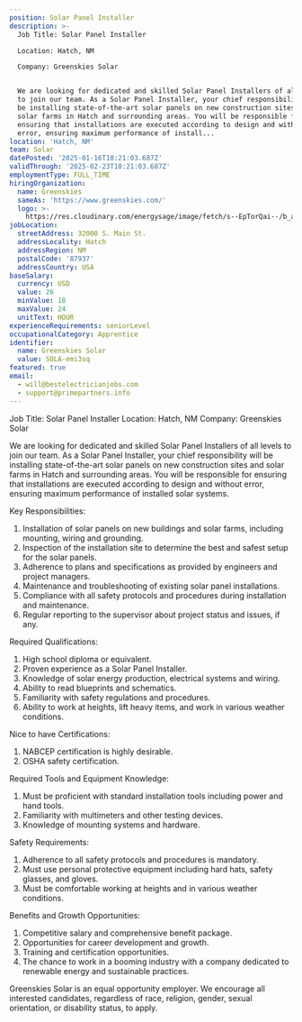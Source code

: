 ```yaml
---
position: Solar Panel Installer
description: >-
  Job Title: Solar Panel Installer

  Location: Hatch, NM

  Company: Greenskies Solar


  We are looking for dedicated and skilled Solar Panel Installers of all levels
  to join our team. As a Solar Panel Installer, your chief responsibility will
  be installing state-of-the-art solar panels on new construction sites and
  solar farms in Hatch and surrounding areas. You will be responsible for
  ensuring that installations are executed according to design and without
  error, ensuring maximum performance of install...
location: 'Hatch, NM'
team: Solar
datePosted: '2025-01-16T10:21:03.687Z'
validThrough: '2025-02-23T10:21:03.687Z'
employmentType: FULL_TIME
hiringOrganization:
  name: Greenskies
  sameAs: 'https://www.greenskies.com/'
  logo: >-
    https://res.cloudinary.com/energysage/image/fetch/s--EpTorQai--/b_auto,c_pad,f_auto,h_200,q_auto,w_200/https://es-media-prod.s3.amazonaws.com/media/supplier/logo/source/Greenskies_Clean_Focus_Company.jpg
jobLocation:
  streetAddress: 32000 S. Main St.
  addressLocality: Hatch
  addressRegion: NM
  postalCode: '87937'
  addressCountry: USA
baseSalary:
  currency: USD
  value: 26
  minValue: 18
  maxValue: 24
  unitText: HOUR
experienceRequirements: seniorLevel
occupationalCategory: Apprentice
identifier:
  name: Greenskies Solar
  value: SOLA-emi3sq
featured: true
email:
  - will@bestelectricianjobs.com
  - support@primepartners.info
---
```




Job Title: Solar Panel Installer
Location: Hatch, NM
Company: Greenskies Solar

We are looking for dedicated and skilled Solar Panel Installers of all levels to join our team. As a Solar Panel Installer, your chief responsibility will be installing state-of-the-art solar panels on new construction sites and solar farms in Hatch and surrounding areas. You will be responsible for ensuring that installations are executed according to design and without error, ensuring maximum performance of installed solar systems.

Key Responsibilities:

1. Installation of solar panels on new buildings and solar farms, including mounting, wiring and grounding.
2. Inspection of the installation site to determine the best and safest setup for the solar panels.
3. Adherence to plans and specifications as provided by engineers and project managers.
4. Maintenance and troubleshooting of existing solar panel installations.
5. Compliance with all safety protocols and procedures during installation and maintenance.
6. Regular reporting to the supervisor about project status and issues, if any.

Required Qualifications:

1. High school diploma or equivalent.
2. Proven experience as a Solar Panel Installer.
3. Knowledge of solar energy production, electrical systems and wiring.
4. Ability to read blueprints and schematics.
5. Familiarity with safety regulations and procedures.
6. Ability to work at heights, lift heavy items, and work in various weather conditions.

Nice to have Certifications:

1. NABCEP certification is highly desirable.
2. OSHA safety certification.

Required Tools and Equipment Knowledge:

1. Must be proficient with standard installation tools including power and hand tools.
2. Familiarity with multimeters and other testing devices.
3. Knowledge of mounting systems and hardware.

Safety Requirements:

1. Adherence to all safety protocols and procedures is mandatory.
2. Must use personal protective equipment including hard hats, safety glasses, and gloves.
3. Must be comfortable working at heights and in various weather conditions.

Benefits and Growth Opportunities:

1. Competitive salary and comprehensive benefit package.
2. Opportunities for career development and growth.
3. Training and certification opportunities.
4. The chance to work in a booming industry with a company dedicated to renewable energy and sustainable practices.

Greenskies Solar is an equal opportunity employer. We encourage all interested candidates, regardless of race, religion, gender, sexual orientation, or disability status, to apply.
